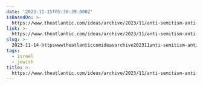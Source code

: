 ```yaml
---
date: '2023-11-15T05:30:39.000Z'
isBasedOn: >-
  https://www.theatlantic.com/ideas/archive/2023/11/anti-semitism-anti-zionism-activists-hamas-apologists/675937/?gift=JembIHzAqU6Cg5eau95dlPYKZLNb7CxIyjTTBUZDHpo
link: >-
  https://www.theatlantic.com/ideas/archive/2023/11/anti-semitism-anti-zionism-activists-hamas-apologists/675937/?gift=JembIHzAqU6Cg5eau95dlPYKZLNb7CxIyjTTBUZDHpo
slug: >-
  2023-11-14-httpswwwtheatlanticcomideasarchive202311anti-semitism-anti-zionism-activists-hamas-apologists675937giftjembihzaqu6cg5eau95dlpykzlnb7cxiyjttbuzdhpo
tags:
  - israel
  - jewish
title: >-
  https://www.theatlantic.com/ideas/archive/2023/11/anti-semitism-anti-zionism-activists-hamas-apologists/675937/?gift=JembIHzAqU6Cg5eau95dlPYKZLNb7CxIyjTTBUZDHpo
---
```

 
